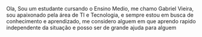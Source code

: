 Ola, Sou um estudante cursando o Ensino Medio, me chamo Gabriel Vieira, sou apaixonado pela área de TI e Tecnologia, e sempre estou em busca de conhecimento e aprendizado, me considero alguem em que aprendo rapido independente da situação e posso ser de grande ajuda para alguem
